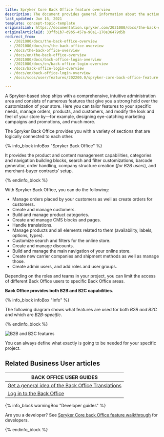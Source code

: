 ```yaml
---
title: Spryker Core Back Office feature overview
description: The document provides general information about the actions you can perform in Spryker Back Office.
last_updated: Jun 16, 2021
template: concept-topic-template
originalLink: https://documentation.spryker.com/2021080/docs/the-back-office-overview
originalArticleId: 33ffb1b7-d9b5-457a-90a1-170e36479d5b
redirect_from:
  - /2021080/docs/the-back-office-overview
  - /2021080/docs/en/the-back-office-overview
  - /docs/the-back-office-overview
  - /docs/en/the-back-office-overview
  - /2021080/docs/back-office-login-overview
  - /2021080/docs/en/back-office-login-overview
  - /docs/back-office-login-overview
  - /docs/en/back-office-login-overview
  - /docs/scos/user/features/202200.0/spryker-core-back-office-feature-overview/spryker-core-back-office-feature-overview.html

---
```


A Spryker-based shop ships with a comprehensive, intuitive administration area and consists of numerous features that give you a strong hold over the customization of your store. Here you can tailor features to your specific needs, manage orders, products, and customers, and modify the look and feel of your store by—for example, designing eye-catching marketing campaigns and promotions, and much more.

The Spryker Back Office provides you with a variety of sections that are logically connected to each other.

{% info_block infoBox "Spryker Back Office" %}

It provides the product and content management capabilities, categories and navigation building blocks, search and filter customizations, barcode generator, order handling, company structure creation (_for B2B users_), and merchant-buyer contracts' setup.

{% endinfo_block %}

With Spryker Back Office, you can do the following:
* Manage orders placed by your customers as well as create orders for customers.
* Create and manage customers.
* Build and manage product categories.
* Create and manage CMS blocks and pages.
* Handle translations.
* Manage products and all elements related to them (availability, labels, options, types).
* Customize search and filters for the online store.
* Create and manage discounts.
* Build and manage the main navigation of your online store.
* Create new carrier companies and shipment methods as well as manage those.
* Create admin users, and add roles and user groups.

Depending on the roles and teams in your project, you can limit the access of different Back Office users to specific Back Office areas.

**Back Office provides both B2B and B2C capabilities.**

{% info_block infoBox "Info" %}

The following diagram shows what features are used for both *B2B and B2C* and which are *B2B-specific*.

{% endinfo_block %}

![B2B and B2C features](https://spryker.s3.eu-central-1.amazonaws.com/docs/scos/user/features/spryker-core-back-office-feature-overview/spryker-core-back-office-feature-overview.md/b2b-and-b2c-features.png)

You can always define what exactly is going to be needed for your specific project.

## Related Business User articles

|BACK OFFICE USER GUIDES|
|---|
| [Get a general idea of the Back Office Translations](/docs/scos/user/features/{{page.version}}/spryker-core-back-office-feature-overview/back-office-translations-overview.html) |
| [Log in to the Back Office](/docs/pbc/all/identity-access-manager/{{page.version}}/log-into-the-back-office.html) |

{% info_block warningBox "Developer guides" %}

Are you a developer? See [Spryker Core back Office feature walkthrough](/docs/scos/dev/feature-walkthroughs/{{page.version}}/spryker-core-back-office-feature-walkthrough/spryker-core-back-office-feature-walkthrough.html) for developers.

{% endinfo_block %}
